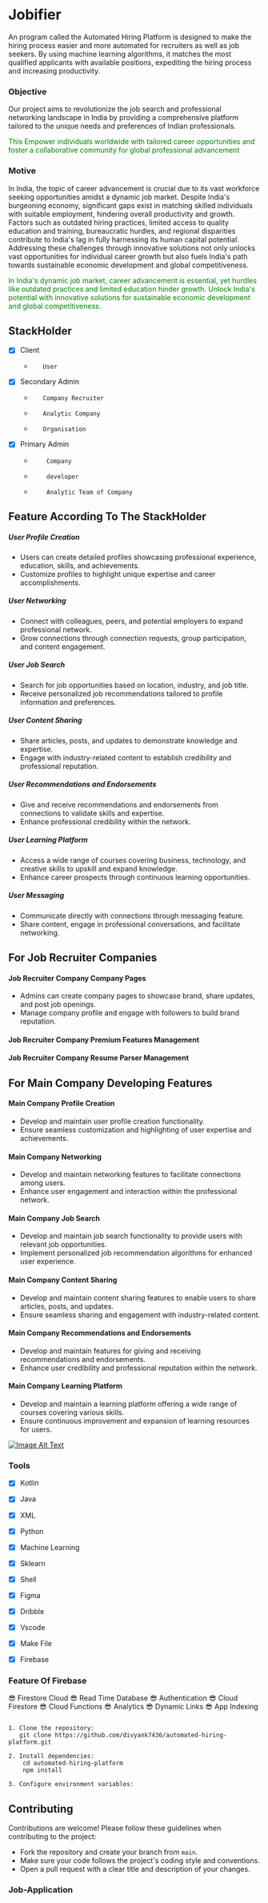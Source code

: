 
# Jobifier

An program called the Automated Hiring Platform is designed to make the hiring process easier and more automated for recruiters as well as job seekers. By using machine learning algorithms, it matches the most qualified applicants with available positions, expediting the hiring process and increasing productivity.

### Objective
 
Our project aims to revolutionize the job search and professional networking landscape in India by providing a comprehensive platform tailored to the unique needs and preferences of Indian professionals. 
 
<span style="color:green">This Empower individuals worldwide with tailored career opportunities and foster a collaborative community for global professional advancement</span>


### Motive

In India, the topic of career advancement is crucial due to its vast workforce seeking opportunities amidst a dynamic job market. Despite India's burgeoning economy, significant gaps exist in matching skilled individuals with suitable employment, hindering overall productivity and growth. Factors such as outdated hiring practices, limited access to quality education and training, bureaucratic hurdles, and regional disparities contribute to India's lag in fully harnessing its human capital potential. Addressing these challenges through innovative solutions not only unlocks vast opportunities for individual career growth but also fuels India's path towards sustainable economic development and global competitiveness.



<span style="color:green">In India's dynamic job market, career advancement is essential, yet hurdles like outdated practices and limited education hinder growth. Unlock India's potential with innovative solutions for sustainable economic development and global competitiveness.</span>
## StackHolder

- [x] Client           
  -        User
- [x] Secondary  Admin 
  -        Company Recruiter
  -        Analytic Company
  -        Organisation
  
- [x] Primary   Admin 
  -         Company  
  -         developer 
  -         Analytic Team of Company


## Feature According To The StackHolder

##### User Profile Creation

- Users can create detailed profiles showcasing professional experience, education, skills, and achievements.
- Customize profiles to highlight unique expertise and career accomplishments.


#####  User Networking

- Connect with colleagues, peers, and potential employers to expand professional network.
- Grow connections through connection requests, group participation, and content engagement.


#####  User Job Search

- Search for job opportunities based on location, industry, and job title.
- Receive personalized job recommendations tailored to profile information and preferences.


#####  User Content Sharing

- Share articles, posts, and updates to demonstrate knowledge and expertise.
- Engage with industry-related content to establish credibility and professional reputation.


#####  User Recommendations and Endorsements

- Give and receive recommendations and endorsements from connections to validate skills and expertise.
- Enhance professional credibility within the network.


#####  User Learning Platform

- Access a wide range of courses covering business, technology, and creative skills to upskill and expand knowledge.
- Enhance career prospects through continuous learning opportunities.


#####  User Messaging

- Communicate directly with connections through messaging feature.
- Share content, engage in professional conversations, and facilitate networking.

## For Job Recruiter Companies


#### Job Recruiter Company Company Pages

- Admins can create company pages to showcase brand, share updates, and post job openings.
- Manage company profile and engage with followers to build brand reputation.

#### Job Recruiter Company Premium Features Management


#### Job Recruiter Company Resume Parser Management








## For Main Company Developing Features


#### Main Company Profile Creation

- Develop and maintain user profile creation functionality.
- Ensure seamless customization and highlighting of user expertise and achievements.

#### Main Company Networking

- Develop and maintain networking features to facilitate connections among users.
- Enhance user engagement and interaction within the professional network.


#### Main Company Job Search

- Develop and maintain job search functionality to provide users with relevant job opportunities.
- Implement personalized job recommendation algorithms for enhanced user experience.


#### Main Company Content Sharing

- Develop and maintain content sharing features to enable users to share articles, posts, and updates.
- Ensure seamless sharing and engagement with industry-related content.


#### Main Company Recommendations and Endorsements

- Develop and maintain features for giving and receiving recommendations and endorsements.
- Enhance user credibility and professional reputation within the network.

#### Main Company Learning Platform

- Develop and maintain a learning platform offering a wide range of courses covering various skills.
- Ensure continuous improvement and expansion of learning resources for users.


[![Image Alt Text](assets/images/userflow.PNG)]([websi](https://www.behance.net/gallery/183892249/Educlub-UI-UX-Case-study))


### Tools
- [x] Kotlin
- [x] Java
- [x] XML
- [x] Python
- [x] Machine Learning
- [x] Sklearn
- [x] Shell
- [x] Figma
- [x] Dribble
- [x] Vscode
- [x] Make File
- [x] Firebase
  

### Feature Of Firebase
😎 Firestore Cloud
😎 Read Time Database
😎 Authentication
😎 Cloud Firestore
😎 Cloud Functions
😎 Analytics
😎 Dynamic Links
😎 App Indexing



```To get started with the Automated Hiring Platform, follow these steps:

1. Clone the repository:
   git clone https://github.com/divyank7436/automated-hiring-platform.git

2. Install dependencies:
    cd automated-hiring-platform
    npm install

3. Configure environment variables:
```

## Contributing

Contributions are welcome! Please follow these guidelines when contributing to the project:
- Fork the repository and create your branch from `main`.
- Make sure your code follows the project's coding style and conventions.
- Open a pull request with a clear title and description of your changes.

### Job-Application
